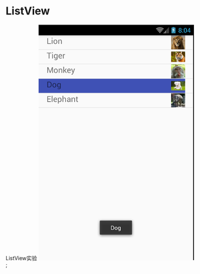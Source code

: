 # ListView
ListView实验
![](https://github.com/hmh35/ListView/blob/master/src/main/res/drawable/ListVie.png);
